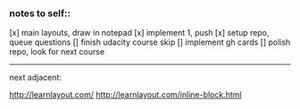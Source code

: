  ### notes to self::

 [x] main layouts, draw in notepad
 [x] implement 1, push
 [x] setup repo, queue questions
 [] finish udacity course skip
 [] implement gh cards
 [] polish repo, look for next course


 __________
 next adjacent:

 http://learnlayout.com/
 http://learnlayout.com/inline-block.html